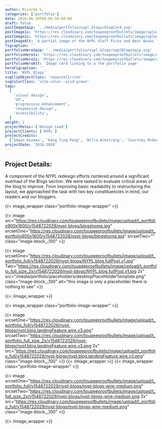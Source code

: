 ```yaml
---
author: Ricardo G.
categories: ['portfolio']
date: 2018-06-30T00:05:50-04:00
draft: false
postImageSqip: '../media/portfolio/nypl_blogs/blogCard.svg'
postImage1x: 'https://res.cloudinary.com/toupeeproofbullets/image/upload/t_hp_portfolio/v1551127927/nypl-blogs/blogCard.png'
postImage2x: 'https://res.cloudinary.com/toupeeproofbullets/image/upload/t_hp_portfolio_2x/v1551127927/nypl-blogs/blogCard.png'
postImageAlt: 'A partial image of the NYPL Staff Picks and Best Books landing page'
figcaption: ''
portfolioHeroSqip: '../media/portfolio/nypl_blogs/nyplBlogsSqip.svg'
portfolioHero1x: 'https://res.cloudinary.com/toupeeproofbullets/image/upload/t_portfolio_hero_16_9/v1548722029/nypl-blogs/NYPL.blog.fullPost.v1.jpg'
portfolioHero2x: 'https://res.cloudinary.com/toupeeproofbullets/image/upload/t_portfolio_hero_2x/v1548722029/nypl-blogs/NYPL.blog.fullPost.v1.jpg'
portfolioHeroAlt: 'Image card linking to a the portfolio page'
heroFigcaption: ''
title: 'NYPL Blogs'
svgClipObjectClass: 'squaresCircles'
svgColorClass: 'site-color--acid-green'
tags:
  [
    'visual design',
    'UX',
    'progressive enhancement',
    'responsive design',
    'accessibility',
  ]
weight: 2
projectRoles: ['Design Lead']
projectClients: ['NYPL']
projectCredits:
  ['Edwin Guzman', 'Kang Ting Peng', 'Willa Armstrong', 'Courtney McGee']
projectDate: '2016-2018'
---
```


## Project Details:

A component of the NYPL redesign efforts centered around a significant overhaul of the Blogs section. We were tasked to evaluate critical areas of the blog to improve. From improving basic readability to restructuring the layout, we approached the task with two key constituencies in mind, our readers and our bloggers.

{{< image_wrapper class="portfolio-image-wrapper" >}}

{{< image
    src="https://res.cloudinary.com/toupeeproofbullets/image/upload/t_portfolio900x1600/v1548722028/nypl-blogs/blogshome.jpg"
    srcsetOne="https://res.cloudinary.com/toupeeproofbullets/image/upload/t_portfolio900x1600/v1548722028/nypl-blogs/blogshome.jpg"
    srcsetTwo=""
    class="image-block__100"
    >}}

{{< image
    srcsetOne="https://res.cloudinary.com/toupeeproofbullets/image/upload/t_portfolio_full/v1548722029/nypl-blogs/NYPL.blog.fullPost.v1.jpg"
    Two="https://res.cloudinary.com/toupeeproofbullets/image/upload/t_portfolio_full_size_2x/v1548722029/nypl-blogs/NYPL.blog.fullPost.v1.jpg 2x" src="/media/portfolio/placeholders/desktopPlaceHolderTemplate.png"
    class="image-block__100"
    alt="this image is only a placeholder there is nothing to see"
    >}}

{{< /image_wrapper >}}

{{< image_wrapper class="portfolio-image-wrapper" >}}

{{< image
  srcsetOne="https://res.cloudinary.com/toupeeproofbullets/image/upload/t_portfolio_full/v1548722029/nypl-blogs/nypl.blog.landingFeature.wire.v3.png"
  srcsetTwo="https://res.cloudinary.com/toupeeproofbullets/image/upload/t_portfolio_full_size_2x/v1548722029/nypl-blogs/nypl.blog.landingFeature.wire.v3.png 2x"
  src="https://res.cloudinary.com/toupeeproofbullets/image/upload/t_portfolio_full/v1548722029/nypl-blogs/nypl.blog.landingFeature.wire.v3.png"
  class="image-block__100" >}}
{{< /image_wrapper >}}
{{< image_wrapper class="portfolio-image-wrapper" >}}

{{< image
  srcsetOne="https://res.cloudinary.com/toupeeproofbullets/image/upload/t_portfolio_full/v1548722029/nypl-blogs/nypl-blogs-wire-medium.png"
  srcsetTwo="https://res.cloudinary.com/toupeeproofbullets/image/upload/t_full_size_2x/v1548722029/nypl-blogs/nypl-blogs-wire-medium.png 2x"
  src="https://res.cloudinary.com/toupeeproofbullets/image/upload/t_portfolio_full/v1548722029/nypl-blogs/nypl-blogs-wire-medium.png"
  class="image-block__100" >}}

{{< /image_wrapper >}}

